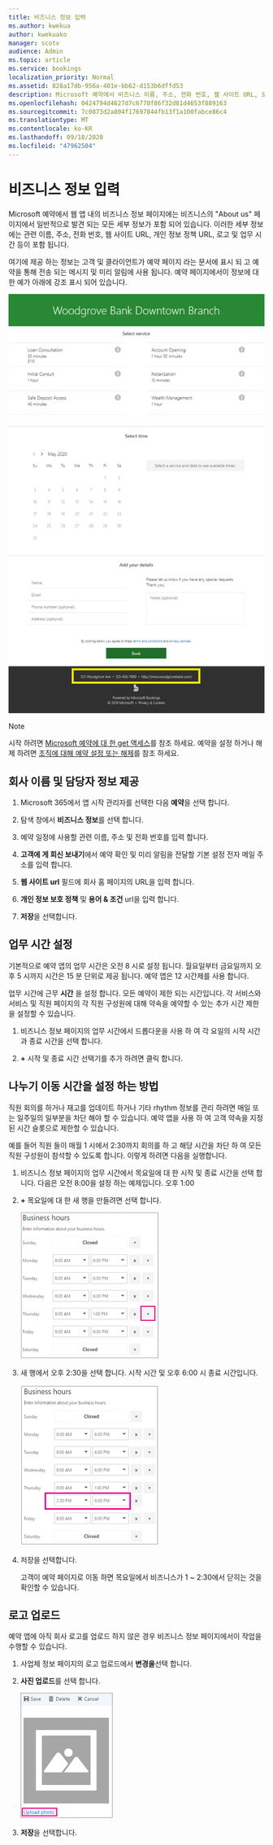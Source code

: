 ```yaml
---
title: 비즈니스 정보 입력
ms.author: kwekua
author: kwekuako
manager: scotv
audience: Admin
ms.topic: article
ms.service: bookings
localization_priority: Normal
ms.assetid: 828a17db-956a-401e-bb62-d153b6dffd53
description: Microsoft 예약에서 비즈니스 이름, 주소, 전화 번호, 웹 사이트 URL, 로고 및 업무 시간을 포함 하 여 정보 페이지를 만들려면 다음 지침을 따릅니다.
ms.openlocfilehash: 0424794d4627d7c6770f86f32d81d4653f889163
ms.sourcegitcommit: 7c0873d2a804f17697844fb13f1a100fabce86c4
ms.translationtype: MT
ms.contentlocale: ko-KR
ms.lasthandoff: 09/18/2020
ms.locfileid: "47962504"
---
```

# <a name="enter-your-business-information"></a>비즈니스 정보 입력

Microsoft 예약에서 웹 앱 내의 비즈니스 정보 페이지에는 비즈니스의 "About us" 페이지에서 일반적으로 발견 되는 모든 세부 정보가 포함 되어 있습니다. 이러한 세부 정보에는 관련 이름, 주소, 전화 번호, 웹 사이트 URL, 개인 정보 정책 URL, 로고 및 업무 시간 등이 포함 됩니다.

여기에 제공 하는 정보는 고객 및 클라이언트가 예약 페이지 라는 문서에 표시 되 고 예약을 통해 전송 되는 메시지 및 미리 알림에 사용 됩니다. 예약 페이지에서이 정보에 대 한 예가 아래에 강조 표시 되어 있습니다.

   ![Microsoft 예약의 사업체 정보 페이지 예제 이미지](../media/bookings-business-info.png)

> [!NOTE]
> 시작 하려면 [Microsoft 예약에 대 한 get 액세스](get-access.md)를 참조 하세요. 예약을 설정 하거나 해제 하려면 [조직에 대해 예약 설정 또는 해제](turn-bookings-on-or-off.md)를 참조 하세요.

## <a name="provide-business-name-and-contact-information"></a>회사 이름 및 담당자 정보 제공

1. Microsoft 365에서 앱 시작 관리자를 선택한 다음 **예약**을 선택 합니다.

1. 탐색 창에서 **비즈니스 정보**를 선택 합니다.

1. 예약 일정에 사용할 관련 이름, 주소 및 전화 번호를 입력 합니다.

1. **고객에 게 회신 보내기**에서 예약 확인 및 미리 알림을 전달할 기본 설정 전자 메일 주소를 입력 합니다.

1. **웹 사이트 url** 필드에 회사 홈 페이지의 URL을 입력 합니다.

1. **개인 정보 보호 정책** 및 **용어 & 조건** url을 입력 합니다.

1. **저장**을 선택합니다.

## <a name="set-your-business-hours"></a>업무 시간 설정

기본적으로 예약 앱의 업무 시간은 오전 8 시로 설정 됩니다. 월요일부터 금요일까지 오후 5 시까지 시간은 15 분 단위로 제공 됩니다. 예약 앱은 12 시간제를 사용 합니다.

업무 시간에 근무 **시간** 을 설정 합니다. 모든 예약이 제한 되는 시간입니다. 각 서비스와 서비스 및 직원 페이지의 각 직원 구성원에 대해 약속을 예약할 수 있는 추가 시간 제한을 설정할 수 있습니다.

1. 비즈니스 정보 페이지의 업무 시간에서 드롭다운을 사용 하 여 각 요일의 시작 시간과 종료 시간을 선택 합니다.

1. **+** 시작 및 종료 시간 선택기를 추가 하려면 클릭 합니다.

## <a name="how-to-set-hours-for-a-split-shift"></a>나누기 이동 시간을 설정 하는 방법

직원 회의를 하거나 재고를 업데이트 하거나 기타 rhythm 정보를 관리 하려면 매일 또는 일주일의 일부분을 차단 해야 할 수 있습니다. 예약 앱을 사용 하 여 고객 약속을 지정 된 시간 슬롯으로 제한할 수 있습니다.

예를 들어 직원 들이 매월 1 시에서 2:30까지 회의를 하 고 해당 시간을 차단 하 여 모든 직원 구성원이 참석할 수 있도록 합니다. 이렇게 하려면 다음을 실행합니다.

1. 비즈니스 정보 페이지의 업무 시간에서 목요일에 대 한 시작 및 종료 시간을 선택 합니다. 다음은 오전 8:00을 설정 하는 예제입니다. 오후 1:00

1. **+** 목요일에 대 한 새 행을 만들려면 선택 합니다.

   ![업무 시간 UI 이미지](../media/bookings-split-shift.png)

1. 새 행에서 오후 2:30을 선택 합니다. 시작 시간 및 오후 6:00 시 종료 시간입니다.

   ![시간이 추가 된 업무 시간 UI 이미지](../media/bookings-split-shift-hours.png)

1. 저장을 선택합니다.

    고객이 예약 페이지로 이동 하면 목요일에서 비즈니스가 1 ~ 2:30에서 닫히는 것을 확인할 수 있습니다.

## <a name="upload-your-logo"></a>로고 업로드

예약 앱에 아직 회사 로고를 업로드 하지 않은 경우 비즈니스 정보 페이지에서이 작업을 수행할 수 있습니다.

1. 사업체 정보 페이지의 로고 업로드에서 **변경을**선택 합니다.

1. **사진 업로드**를 선택 합니다.

   ![사진 업로드 단추 이미지](../media/bookings-upload-photo.png)

1. **저장**을 선택합니다.
